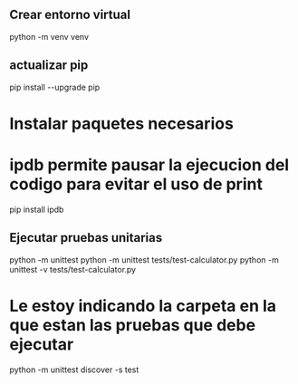 ## Crear entorno virtual
python -m venv venv

## actualizar pip
pip install --upgrade pip

# Instalar paquetes necesarios
# ipdb permite pausar la ejecucion del codigo para evitar el uso de print
pip install ipdb

## Ejecutar pruebas unitarias
python -m unittest
python -m unittest tests/test-calculator.py 
python -m unittest -v tests/test-calculator.py 

# Le estoy indicando la carpeta en la que estan las pruebas que debe ejecutar
python -m unittest discover -s test